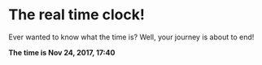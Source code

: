 # The real time clock!

Ever wanted to know what the time is? Well, your journey is about to end!

**The time is Nov 24, 2017, 17:40**